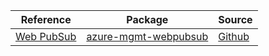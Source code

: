 | Reference | Package | Source |
|---|---|---|
|[Web PubSub](mgmt-webpubsub-readme.md)|[azure-mgmt-webpubsub](https://pypi.org/project/azure-mgmt-webpubsub)|[Github](https://github.com/Azure/azure-sdk-for-python/blob/main/sdk/webpubsub/azure-mgmt-webpubsub)|
